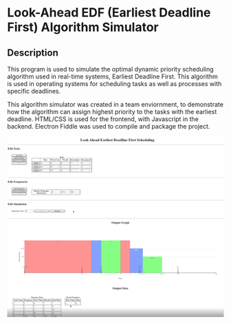 # Look-Ahead EDF (Earliest Deadline First) Algorithm Simulator

## Description

This program is used to simulate the optimal dynamic priority scheduling algorithm used in real-time systems, Earliest Deadline First. This algorithm is used in operating systems for scheduling tasks as well as processes with specific deadlines.

This algorithm simulator was created in a team enviornment, to demonstrate how the algorithm can assign highest priority to the tasks with the earliest deadline. HTML/CSS is used for the frontend, with Javascript in the backend. Electron Fiddle was used to compile and package the project.

![Interface](imgs/picture_1.png)
![Interface](imgs/picture_2.png)
